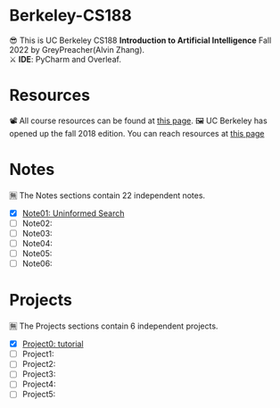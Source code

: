 # Berkeley-CS188
😎 This is UC Berkeley CS188 **Introduction to Artificial Intelligence** Fall 2022 by GreyPreacher(Alvin Zhang).  
⚔ **IDE**: PyCharm and Overleaf.

# Resources
📽 All course resources can be found at [this page](https://inst.eecs.berkeley.edu/~cs188/fa22/). 
🖼 UC Berkeley has opened up the fall 2018 edition. You can reach resources at [this page](https://inst.eecs.berkeley.edu/~cs188/fa18/index.html)

# Notes
🈚 The Notes sections contain 22 independent notes. 
- [x] [Note01: Uninformed Search](https://github.com/GreyPreacher/Berkeley-CS188/tree/main/Notes/Note01.pdf)
- [ ] Note02: 
- [ ] Note03: 
- [ ] Note04: 
- [ ] Note05: 
- [ ] Note06: 

# Projects
🈚 The Projects sections contain 6 independent projects. 
- [x] [Project0: tutorial](https://github.com/GreyPreacher/Berkeley-CS188/tree/main/project/project0-tutorial)
- [ ] Project1: 
- [ ] Project2: 
- [ ] Project3: 
- [ ] Project4: 
- [ ] Project5: 